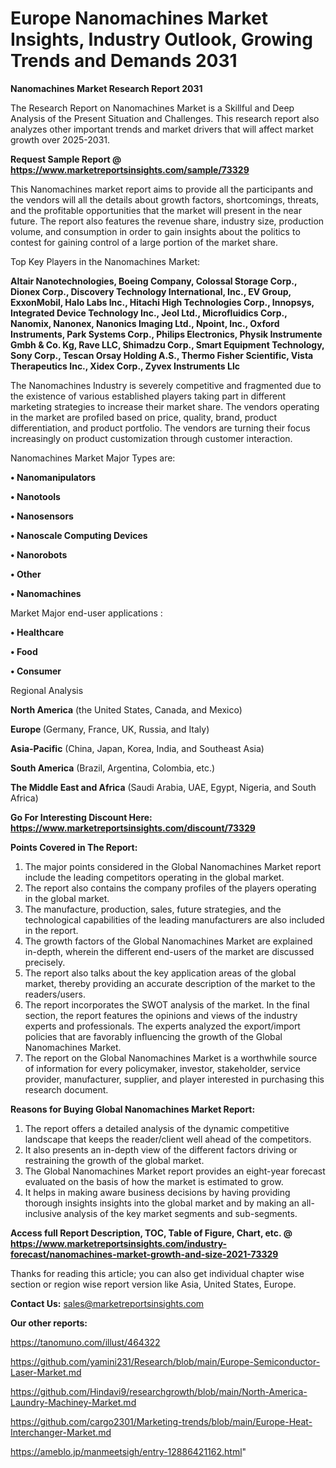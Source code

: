 # Europe Nanomachines Market Insights, Industry Outlook, Growing Trends and Demands 2031

<strong>Nanomachines Market Research Report 2031</strong>

The Research Report on Nanomachines Market is a Skillful and Deep Analysis of the Present Situation and Challenges. This research report also analyzes other important trends and market drivers that will affect market growth over 2025-2031.

<strong>Request Sample Report @ <a href=https://www.marketreportsinsights.com/sample/73329>https://www.marketreportsinsights.com/sample/73329</a></strong>

This Nanomachines market report aims to provide all the participants and the vendors will all the details about growth factors, shortcomings, threats, and the profitable opportunities that the market will present in the near future. The report also features the revenue share, industry size, production volume, and consumption in order to gain insights about the politics to contest for gaining control of a large portion of the market share.

Top Key Players in the Nanomachines Market:

<strong>Altair Nanotechnologies, Boeing Company, Colossal Storage Corp., Dionex Corp., Discovery Technology International, Inc., EV Group, ExxonMobil, Halo Labs Inc., Hitachi High Technologies Corp., Innopsys, Integrated Device Technology Inc., Jeol Ltd., Microfluidics Corp., Nanomix, Nanonex, Nanonics Imaging Ltd., Npoint, Inc., Oxford Instruments, Park Systems Corp., Philips Electronics, Physik Instrumente Gmbh & Co. Kg, Rave LLC, Shimadzu Corp., Smart Equipment Technology, Sony Corp., Tescan Orsay Holding A.S., Thermo Fisher Scientific, Vista Therapeutics Inc., Xidex Corp., Zyvex Instruments Llc</strong>

The Nanomachines Industry is severely competitive and fragmented due to the existence of various established players taking part in different marketing strategies to increase their market share. The vendors operating in the market are profiled based on price, quality, brand, product differentiation, and product portfolio. The vendors are turning their focus increasingly on product customization through customer interaction.

Nanomachines Market Major Types are:

<strong>• Nanomanipulators

• Nanotools

• Nanosensors

• Nanoscale Computing Devices

• Nanorobots

• Other

• Nanomachines</strong>

Market Major end-user applications :

<strong>• Healthcare

• Food

• Consumer</strong>

Regional Analysis

</u><strong><b>North America</b></strong> (the United States, Canada, and Mexico)

<strong><b>Europe </b></strong>(Germany, France, UK, Russia, and Italy)

<strong><b>Asia-Pacific</b></strong> (China, Japan, Korea, India, and Southeast Asia)

<strong><b>South America</b></strong> (Brazil, Argentina, Colombia, etc.)

<strong><b>The Middle East and Africa</b></strong> (Saudi Arabia, UAE, Egypt, Nigeria, and South Africa)

<strong>Go For Interesting Discount Here: <a href=https://www.marketreportsinsights.com/discount/73329>https://www.marketreportsinsights.com/discount/73329</a></strong>

<strong>Points Covered in The Report:</strong>
<ol>
  <li>The major points considered in the Global Nanomachines Market report include the leading competitors operating in the global market.</li>
  <li>The report also contains the company profiles of the players operating in the global market.</li>
  <li>The manufacture, production, sales, future strategies, and the technological capabilities of the leading manufacturers are also included in the report.</li>
  <li>The growth factors of the Global Nanomachines Market are explained in-depth, wherein the different end-users of the market are discussed precisely.</li>
  <li>The report also talks about the key application areas of the global market, thereby providing an accurate description of the market to the readers/users.</li>
  <li>The report incorporates the SWOT analysis of the market. In the final section, the report features the opinions and views of the industry experts and professionals. The experts analyzed the export/import policies that are favorably influencing the growth of the Global Nanomachines Market.</li>
  <li>The report on the Global Nanomachines Market is a worthwhile source of information for every policymaker, investor, stakeholder, service provider, manufacturer, supplier, and player interested in purchasing this research document.</li>
</ol>
<strong>Reasons for Buying Global Nanomachines Market Report:</strong>

<ol>
  <li>The report offers a detailed analysis of the dynamic competitive landscape that keeps the reader/client well ahead of the competitors.</li>
  <li>It also presents an in-depth view of the different factors driving or restraining the growth of the global market.</li>
  <li>The Global Nanomachines Market report provides an eight-year forecast evaluated on the basis of how the market is estimated to grow.</li>
  <li>It helps in making aware business decisions by having providing thorough insights insights into the global market and by making an all-inclusive analysis of the key market segments and sub-segments.</li>
</ol>
<strong>Access full Report Description, TOC, Table of Figure, Chart, etc. @ <a href=https://www.marketreportsinsights.com/industry-forecast/nanomachines-market-growth-and-size-2021-73329>https://www.marketreportsinsights.com/industry-forecast/nanomachines-market-growth-and-size-2021-73329</a></strong>


Thanks for reading this article; you can also get individual chapter wise section or region wise report version like Asia, United States, Europe.

<strong>Contact Us:</strong>
sales@marketreportsinsights.com

<strong>Our other reports:</strong>

<a href=https://tanomuno.com/illust/464322>https://tanomuno.com/illust/464322</a>

<a href=https://github.com/yamini231/Research/blob/main/Europe-Semiconductor-Laser-Market.md>https://github.com/yamini231/Research/blob/main/Europe-Semiconductor-Laser-Market.md</a>

<a href=https://github.com/Hindavi9/researchgrowth/blob/main/North-America-Laundry-Machiney-Market.md>https://github.com/Hindavi9/researchgrowth/blob/main/North-America-Laundry-Machiney-Market.md</a>

<a href=https://github.com/cargo2301/Marketing-trends/blob/main/Europe-Heat-Interchanger-Market.md>https://github.com/cargo2301/Marketing-trends/blob/main/Europe-Heat-Interchanger-Market.md</a>

<a href=https://ameblo.jp/manmeetsigh/entry-12886421162.html>https://ameblo.jp/manmeetsigh/entry-12886421162.html</a>"

